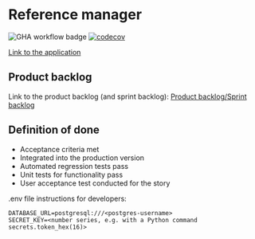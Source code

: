 # Reference manager
![GHA workflow badge](https://github.com/AlTu774/Lahdehallinta/workflows/CI/badge.svg)
[![codecov](https://codecov.io/gh/AlTu774/Lahdehallinta/graph/badge.svg?token=OSUNJZUSTT)](https://codecov.io/gh/AlTu774/Lahdehallinta)


[Link to the application](https://lahdehallintasovellus.fly.dev/)
## Product backlog
Link to the product backlog (and sprint backlog):
[Product backlog/Sprint backlog](https://helsinkifi-my.sharepoint.com/:x:/g/personal/mseppi_ad_helsinki_fi/EQIaYfH__HREsC9fgOU2kWkBzfAX5RP9uAoUaCY_Hi62qg)

## Definition of done
- Acceptance criteria met
- Integrated into the production version
- Automated regression tests pass
- Unit tests for functionality pass
- User acceptance test conducted for the story

.env file instructions for developers:

```
DATABASE_URL=postgresql:///<postgres-username>
SECRET_KEY=<number series, e.g. with a Python command secrets.token_hex(16)>
```
